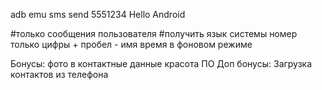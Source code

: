 adb emu sms send 5551234 Hello Android

#только сообщения пользователя
#получить язык системы
номер только цифры +
пробел - имя
время в фоновом режиме


Бонусы:
    фото в контактные данные
    красота ПО
Доп бонусы:
    Загрузка контактов из телефона
    
